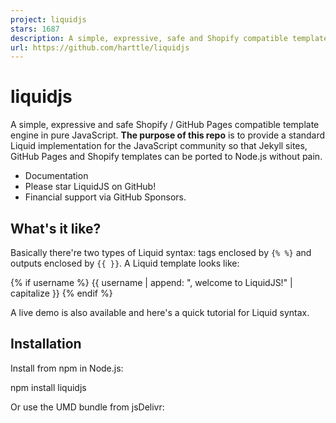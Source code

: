 ```yaml
---
project: liquidjs
stars: 1687
description: A simple, expressive, safe and Shopify compatible template engine in pure JavaScript.
url: https://github.com/harttle/liquidjs
---
```


liquidjs
========

A simple, expressive and safe Shopify / GitHub Pages compatible template engine in pure JavaScript. **The purpose of this repo** is to provide a standard Liquid implementation for the JavaScript community so that Jekyll sites, GitHub Pages and Shopify templates can be ported to Node.js without pain.

-   Documentation
-   Please star LiquidJS on GitHub!
-   Financial support via GitHub Sponsors.

What's it like?
---------------

Basically there're two types of Liquid syntax: tags enclosed by `{% %}` and outputs enclosed by `{{ }}`. A Liquid template looks like:

{% if username %}
  {{ username | append: ", welcome to LiquidJS!" | capitalize }}
{% endif %}

A live demo is also available and here's a quick tutorial for Liquid syntax.

Installation
------------

Install from npm in Node.js:

npm install liquidjs

Or use the UMD bundle from jsDelivr:

<script src\="https://cdn.jsdelivr.net/npm/liquidjs/dist/liquid.browser.min.js"\></script\>

Or render directly from CLI using npx:

npx liquidjs --template 'Hello, {{ name }}!' --context '{"name": "Snake"}'

For more details, refer to the Setup Guide.

Who's Using LiquidJS?
---------------------

-   Eleventy: Eleventy, a simpler static site generator.
-   Github Docs: The open-source repo for docs.github.com.
-   Opensense: The smarter way to send email.
-   Directus: an instant REST+GraphQL API and intuitive no-code data collaboration app for any SQL database.
-   Semgrep: Lightweight static analysis for many languages.
-   Rock: An open source CMS, Relationship Management System (RMS) and Church Management System (ChMS) all rolled into one.
-   Mitosis: Write components once, run everywhere. Compiles to React, Vue, Qwik, Solid, Angular, Svelte, and more.
-   Pattern Lab: a frontend workshop environment that helps you build, view, test, and showcase your design system's UI components.
-   Builder.io: the first and only headless CMS with a visual editor that lets you drag and drop with your components, directly within your current site or app. Completely API-driven, for cleaner code and simpler workflows.
-   Microsoft Power Pages: a secure, enterprise-grade, low-code software as a service (SaaS) platform for creating, hosting, and administering modern external-facing business websites.
-   Azure API Management developer portal: an automatically generated, fully customizable website with the documentation of your APIs.
-   WISMOlabs: Post Purchase Experience platform for eCommerce retailers enhancing customer satisfaction by using LiquidJS to provide customizable post-purchase experiences through programmable email, SMS, order tracking pages, and webhooks.

Feel free to create a PR or contact me to add your use case into this list!

Financial Support
-----------------

If you personally love LiquidJS or it's benefiting your business, please consider financially support us via GitHub Sponsors. Special thanks to our sponsors!

  
**Opensense**

  
**Eleventy**

  
**Peter deHaan**

  
**Touchless**

  
**Dropkiq**

  
**Dailycontributors**

  
**Serkan Holat**

  
**amit777**

  
**Khaled Salem**

  
**Sentry**

  
**Checkout Blocks**

  
**Customer IO**

  
**Emmanuel Cartelli**  

  
**Microsoft**  

  
**PakStyle.pk**

  
**Syntax Podcast**

  
**Cartelli Emmanuel**

  
**EscortA.com**

  
**Chudovo**

Contributors ✨
--------------

Want to contribute? see Contribution Guidelines. Thanks goes to these wonderful people:

  
**Jun Yang**  
🚧 💻

  
**chenos**  
💻

  
**Zach Leatherman**  
🐛

  
**Tim Hardy**  
💻

  
**Paul Robert Lloyd**  
💻 🐛

  
**Alec Larson**  
💻

  
**Patrick Malouin**  
💻 📖

  
**jaswrks**  
💻

  
**三三**  
💻 🤔

  
**ssendev**  
💻 📖

  
**wojtask9**  
💻

  
**Andrew Barclay**  
💻

  
**Cory Mawhorter**  
💻

  
**Mehdi Jaffery**  
💻

  
**Robin Bijlani**  
💻 🐛

  
**Ryan Kennedy**  
💻

  
**Sami Kukkonen**  
💻

  
**Scott Santucci**  
💻

  
**Steven**  
💡 💻

  
**azu**  
📖

  
**Joonas**  
💻

  
**Jamel A.**  
💻

  
**Brandon Pittman**  
💻

  
**tgrandgent**  
💻

  
**Martin Schuster**  
💻

  
**Ray**  
⚠️ 💻

  
**Cristofer Gonzales**  
💻

  
**Raymond Camden**  
📖

  
**Steve Stedman**  
📖

  
**Anthony Ciccarello**  
📖

  
**Bogdan Chadkin**  
💻

  
**Tejas Manohar**  
💻

  
**Peter deHaan**  
📖

  
**amit777**  
💻

  
**Steffen Schuldenzucker**  
💻

  
**Pixcell**  
💻

  
**Jason Etcovitch**  
💻

  
**ZC**  
📖

  
**Memmie Lenglet**  
💻

  
**ilhamdev0**  
📖

  
**一饮一啄皆是人生**  
📖

  
**Amit Agarwal**  
📖

  
**Laurin Quast**  
💻

  
**Matt Vague**  
💻

  
**Liam Bigelow**  
💻

  
**Jason Kurian**  
📖

  
**d pham (they/them)**  
📖

  
**Aleksandr Hovhannisyan**  
💻

  
**jg-rp**  
💻

  
**Ameya Apte**  
💻

  
**tbdrz**  
📖

  
**Santi Albo**  
📖 💻

  
**Yahang Wu**  
📖

  
**hongl**  
📖

  
**zxx-457**  
📖

  
**prassie**  
📖

  
**Slav Ivanov**  
💻

  
**Daniel Rosenberg**  
💻

  
**bobgubko**  
💻

  
**BaNgan**  
📖

  
**Mahyar Pasarzangene**  
📖

  
**Tomáš Hübelbauer**  
💻 📖

  
**Jason Garber**  
💻

  
**Nick Reilingh**  
📖

  
**Francisco Soto**  
💻

  
**David LJ**  
📖

  
**Rasmus Wriedt Larsen**  
📖

  
**Bruno Carvalho**  
💻

  
**傅鹏**  
💻

  
**Joel Hamilton**  
💻

  
**Max Medve**  
💻

  
**Cosmin Popovici**  
📖

  
**Adam Tanner**  
💻

  
**Guillermo Casal Caro**  
💻

  
**Josh Soref**  
📖

  
**Koen**  
💻

  
**Matthieu Bacconnier**  
📖

  
**Tim van Dam**  
💻

  
**Ed Hanton**  
📖

  
**Vlad GURDIGA**  
📖

  
**裸奔狂甩丁丁**  
📖
